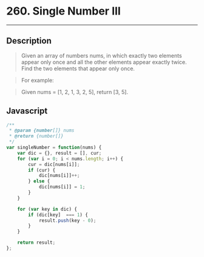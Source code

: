 # 260. Single Number III

---

## Description

> Given an array of numbers nums, in which exactly two elements appear only once and all the other elements appear exactly twice. Find the two elements that appear only once.

> For example:

> Given nums = [1, 2, 1, 3, 2, 5], return [3, 5].

## Javascript


```javascript
/**
 * @param {number[]} nums
 * @return {number[]}
 */
var singleNumber = function(nums) {
    var dic = {}, result = [], cur;
    for (var i = 0; i < nums.length; i++) {
        cur = dic[nums[i]];
        if (cur) {
            dic[nums[i]]++;
        } else {
            dic[nums[i]] = 1;
        }
    }

    for (var key in dic) {
        if (dic[key]  === 1) {
            result.push(key - 0);
        }
    }

    return result;
};
```
